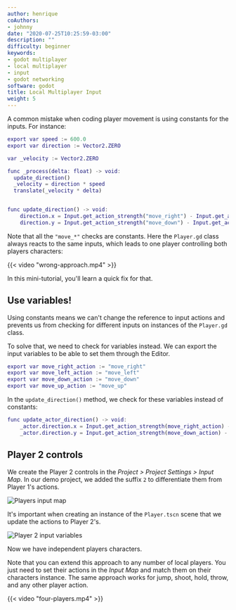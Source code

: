 ```yaml
---
author: henrique
coAuthors:
- johnny
date: "2020-07-25T10:25:59-03:00"
description: ""
difficulty: beginner
keywords:
- godot multiplayer
- local multiplayer
- input
- godot networking
software: godot
title: Local Multiplayer Input
weight: 5
---
```


A common mistake when coding player movement is using constants for the inputs. For instance:

```gd
export var speed := 600.0
export var direction := Vector2.ZERO

var _velocity := Vector2.ZERO

func _process(delta: float) -> void:
  update_direction()
  _velocity = direction * speed
  translate(_velocity * delta)


func update_direction() -> void:
	direction.x = Input.get_action_strength("move_right") - Input.get_action_strength("move_left")
	direction.y = Input.get_action_strength("move_down") - Input.get_action_strength("move_up")
```

Note that all the `"move_*"` checks are constants. Here the `Player.gd` class always reacts to the same inputs, which leads to one player controlling both players characters:

{{< video "wrong-approach.mp4" >}}

In this mini-tutorial, you'll learn a quick fix for that.

## Use variables!

Using constants means we can't change the reference to input actions and prevents us from checking for different inputs on instances of the `Player.gd` class.

To solve that, we need to check for variables instead. We can export the input variables to be able to set them through the Editor.

```gd
export var move_right_action := "move_right"
export var move_left_action := "move_left"
export var move_down_action := "move_down"
export var move_up_action := "move_up"
```

In the `update_direction()` method, we check for these variables instead of constants:

```gd
func update_actor_direction() -> void:
	_actor.direction.x = Input.get_action_strength(move_right_action) - Input.get_action_strength(move_left_action)
	_actor.direction.y = Input.get_action_strength(move_down_action) - Input.get_action_strength(move_up_action)
```

## Player 2 controls

We create the Player 2 controls in the _Project > Project Settings > Input Map_. In our demo project, we added the suffix `2` to differentiate them from Player 1's actions.

![Players input map](01.players-input.png)

It's important when creating an instance of the `Player.tscn` scene that we update the actions to Player 2's.

![Player 2 input variables](02.player2-inspector.png)

Now we have independent players characters. 

Note that you can extend this approach to any number of local players. You just need to set their actions in the _Input Map_ and match them on their characters instance. The same approach works for jump, shoot, hold, throw, and any other player action.

{{< video "four-players.mp4" >}}
